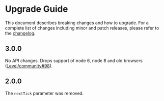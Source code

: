 # Upgrade Guide

This document describes breaking changes and how to upgrade. For a complete list of changes including minor and patch releases, please refer to the [changelog](CHANGELOG.md).

## 3.0.0

No API changes. Drops support of node 6, node 8 and old browsers ([Level/community#98](https://github.com/Level/community/issues/98)).

## 2.0.0

The `nextTick` parameter was removed.
